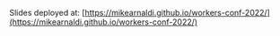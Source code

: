 Slides deployed at: [https://mikearnaldi.github.io/workers-conf-2022/](https://mikearnaldi.github.io/workers-conf-2022/)
